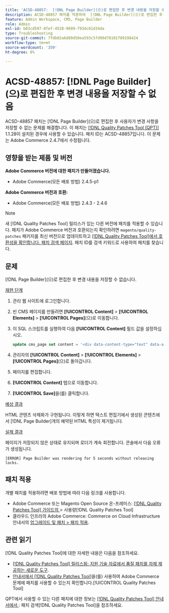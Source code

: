 ```yaml
---
title: 'ACSD-48857:  [!DNL Page Builder](으)로 편집한 후 변경 내용을 저장할 수 없음'
description: ACSD-48857 패치를 적용하여  [!DNL Page Builder](으)로 편집한 후 사용자가 변경 사항을 저장할 수 없는 Adobe Commerce 문제를 해결합니다.
feature: Admin Workspace, CMS, Page Builder
role: Admin
exl-id: b03cd597-8fef-4528-9699-793dc61d34da
type: Troubleshooting
source-git-commit: 7fdb02a6d89d50ea593c5fd99d78101f89198424
workflow-type: tm+mt
source-wordcount: '359'
ht-degree: 0%

---
```


# ACSD-48857: [!DNL Page Builder]&#x200B;(으)로 편집한 후 변경 내용을 저장할 수 없음

ACSD-48857 패치는 [!DNL Page Builder]&#x200B;(으)로 편집한 후 사용자가 변경 사항을 저장할 수 없는 문제를 해결합니다. 이 패치는 [[!DNL Quality Patches Tool (QPT)]](https://experienceleague.adobe.com/en/docs/commerce-operations/tools/quality-patches-tool/quality-patches-tool-to-self-serve-quality-patches) 1.1.28이 설치된 경우에 사용할 수 있습니다. 패치 ID는 ACSD-48857입니다. 이 문제는 Adobe Commerce 2.4.7에서 수정됩니다.

## 영향을 받는 제품 및 버전

**Adobe Commerce 버전에 대한 패치가 만들어졌습니다.**

* Adobe Commerce(모든 배포 방법) 2.4.5-p1

**Adobe Commerce 버전과 호환:**

* Adobe Commerce(모든 배포 방법) 2.4.3 - 2.4.6

>[!NOTE]
>
>새 [!DNL Quality Patches Tool] 릴리스가 있는 다른 버전에 패치를 적용할 수 있습니다. 패치가 Adobe Commerce 버전과 호환되는지 확인하려면 `magento/quality-patches` 패키지를 최신 버전으로 업데이트하고 [[!DNL Quality Patches Tool]에서 호환성을 확인합니다. 패치 검색 페이지](https://experienceleague.adobe.com/tools/commerce-quality-patches/index.html). 패치 ID를 검색 키워드로 사용하여 패치를 찾습니다.

## 문제

[!DNL Page Builder]&#x200B;(으)로 편집한 후 변경 내용을 저장할 수 없습니다.

<u>재현 단계</u>

1. 관리 웹 사이트에 로그인합니다.
1. 빈 CMS 페이지를 만들려면 **[!UICONTROL Content]** > **[!UICONTROL Elements]** > **[!UICONTROL Pages]**(으)로 이동합니다.
1. 이 SQL 스크립트를 실행하여 다음 **[!UICONTROL Content]** 필드 값을 설정하십시오.

   ```SQL
   update cms_page set content = '<div data-content-type="text" data-appearance="default" data-element="main"><h4 style="text-align: center;" contenteditable="true" data-placeholder="Edit Heading Text" data-content-type="heading" data-appearance="default" data-element="main">THE RULES</h4></div>' where page_id=8;
   ```

1. 관리자의 **[!UICONTROL Content]** > **[!UICONTROL Elements]** > **[!UICONTROL Pages]**(으)로 돌아갑니다.
1. 페이지를 편집합니다.
1. **[!UICONTROL Content]** 탭으로 이동합니다.
1. **[!UICONTROL Save]**&#x200B;을(를) 클릭합니다.

<u>예상 결과</u>

HTML 콘텐츠 삭제화가 구현됩니다. 이렇게 하면 텍스트 편집기에서 생성된 콘텐츠에서 [!DNL Page Builder]개의 예약된 HTML 특성이 제거됩니다.

<u>실제 결과</u>

페이지가 저장되지 않은 상태로 유지되며 로더가 계속 회전합니다. 콘솔에서 다음 오류가 생성됩니다.

```
[ERROR] Page Builder was rendering for 5 seconds without releasing locks.
```

## 패치 적용

개별 패치를 적용하려면 배포 방법에 따라 다음 링크를 사용합니다.

* Adobe Commerce 또는 Magento Open Source 온-프레미스: [[!DNL Quality Patches Tool]  가이드의 ](/help/tools/quality-patches-tool/usage.md)> 사용량[!DNL Quality Patches Tool]
* 클라우드 인프라의 Adobe Commerce: Commerce on Cloud Infrastructure 안내서의 [업그레이드 및 패치 > 패치 적용](https://experienceleague.adobe.com/docs/commerce-cloud-service/user-guide/develop/upgrade/apply-patches.html).

## 관련 읽기

[!DNL Quality Patches Tool]에 대한 자세한 내용은 다음을 참조하세요.

* [[!DNL Quality Patches Tool] 릴리스됨: 지원 기술 자료에서 품질 패치를 자체 제공하는 새로운 도구](https://experienceleague.adobe.com/en/docs/commerce-operations/tools/quality-patches-tool/quality-patches-tool-to-self-serve-quality-patches).
* [ 안내서에서  [!DNL Quality Patches Tool]](/help/tools/quality-patches-tool/patches-available-in-qpt/check-patch-for-magento-issue-with-magento-quality-patches.md)을(를) 사용하여 Adobe Commerce 문제에 패치를 사용할 수 있는지 확인합니다.[!UICONTROL Quality Patches Tool]


QPT에서 사용할 수 있는 다른 패치에 대한 정보는 [[!DNL Quality Patches Tool] 안내서에서 ](https://experienceleague.adobe.com/tools/commerce-quality-patches/index.html): 패치 검색[!DNL Quality Patches Tool]을 참조하세요.
